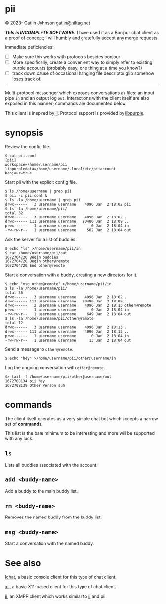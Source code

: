pii
===

© 2023- Gatlin Johnson <gatlin@niltag.net>

***ThIs is INCOMPLETE SOFTWARE.***
I have used it as a Bonjour chat client as a proof of concept;
I will humbly and gratefully accept any merge requests.

Immediate deficiencies:

- [ ] Make sure this works with protocols besides bonjour
- [ ] More specifically, create a convenient way to simply refer to existing
purple accounts (probably easy, one thing at a time you know?)
- [ ] track down cause of occasional hanging file descriptor glib somehow loses
track of.

***

Multi-protocol messenger which exposes conversations as files: an input pipe
`in` and an output log `out`.
Interactions with the client itself are also exposed in this manner;
commands are documented below.

This client is inspired by [ii][ii].
Protocol support is provided by [libpurple][libpurple].

synopsis
===

Review the config file.
```console
$ cat pii.conf
[pii]
workspace=/home/username/pii
libpurpledata=/home/username/.local/etc/piiaccount
bonjour=true
```

Start pii with the explicit config file.

```console
$ ls /home/username | grep pii
$ pii -c pii.conf &
$ ls -la /home/username | grep pii
drwx------   3 username username    4096 Jan  2 18:02 pii
$ ls -la /home/username/pii/
total 32
drwx------   3 username username    4096 Jan  2 18:02 .
drwx------ 111 username username   20480 Jan  2 18:09 ..
prwx------   1 username username       0 Jan  2 18:04 in
-rw-rw-r--   1 username username     502 Jan  2 18:04 out
```

Ask the server for a list of buddies.

```console
$ echo "ls" >/home/username/pii/in
$ cat /home/username/pii/out
1672704720 Begin buddies
1672704720 Begin other@remote
1672704720 End other@remote
```

Start a conversation with a buddy, creating a new directory for it.

```console
$ echo "msg other@remote" >/home/username/pii/in
$ ls -la /home/username/pii/
total 36
drwx------   3 username username    4096 Jan  2 18:02 .
drwx------ 111 username username   20480 Jan  2 18:09 ..
drwx------   2 username username    4096 Jan  2 18:13 other@remote
prwx------   1 username username       0 Jan  2 18:04 in
-rw-rw-r--   1 username username     649 Jan  2 18:04 out
$ ls -la /home/username/pii/other@remote
total 12
drwx------   3 username username    4096 Jan  2 18:13 .
drwx------ 111 username username    4096 Jan  2 18:13 ..
prwx------   1 username username       0 Jan  2 18:04 in
-rw-rw-r--   1 username username      13 Jan  2 18:04 out
```

Send a message to `other@remote`.

```console
$ echo "hey" >/home/username/pii/other@username/in
```

Log the ongoing conversation with `other@remote`.

```console
$> tail -f /home/username/pii/other@username/out
1672708134 pii hey
1672708139 Other Person suh
```

commands
===

The client itself operates as a very simple chat bot which accepts a narrow
set of **commands**.

This list is the bare minimum to be interesting and more will be supported
with any luck.

## `ls`

Lists all buddies associated with the account.

## `add <buddy-name>`

Add a buddy to the main buddy list.

## `rm <buddy-name>`

Removes the named buddy from the buddy list.

## `msg <buddy-name>`

Start a conversation with the named buddy.

# See also

[lchat](https://tools.suckless.org/lchat/), a basic console client for this
type of chat client.

[xii](https://github.com/younix/xii), a basic X11-based client for this type of
chat client.

[jj](https://github.com/aaronNGi/jj), an XMPP client which works similar to
[ii][ii] and pii.


[libpurple]: https://pidgin.im
[ii]: https://tools.suckless.org/ii/
